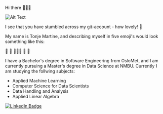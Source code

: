 Hi there 🙋🏼‍♀️

![Alt Text](https://media.giphy.com/media/lZzhBZW7kvzWYtydVA/giphy.gif)

I see that you have stumbled across my git-account - how lovely! 🎈


My name is Tonje Martine, and describing myself in five emoji's would look something like this:

🤸 🍷 👩🏼‍💻 🤠 💃
  
I have a Bachelor's degree in Software Engineering from OsloMet, and I am currently pursuing a Master's degree in Data Science at NMBU.
Currently I am studying the follwing subjects:
  * Applied Machine Learning
  * Computer Science for Data Scientists
  * Data Handling and Analysis
  * Applied Linear Algebra
 
  
<div id="badges">
  <a href="linkedin.com/in/tonjelorgen">
    <img src="https://img.shields.io/badge/LinkedIn-blue" alt="LinkedIn Badge"/>
</div>

